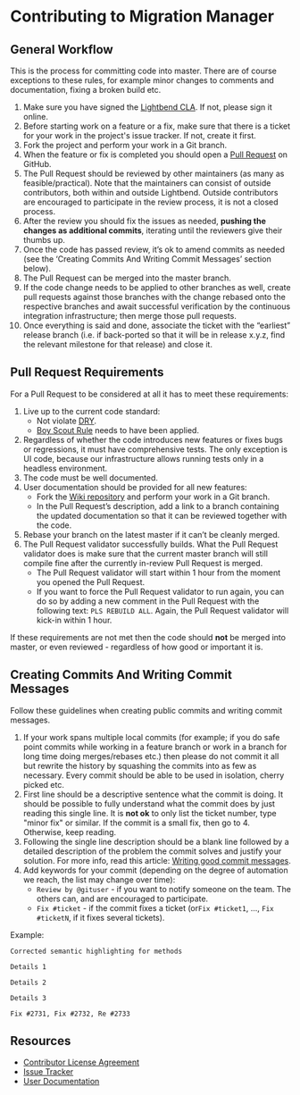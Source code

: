 # Contributing to Migration Manager

## General Workflow

This is the process for committing code into master. There are of course exceptions to these rules, for example minor changes to comments and documentation, fixing a broken build etc.

1. Make sure you have signed the [Lightbend CLA](http://www.lightbend.com/contribute/cla). If not, please sign it online.
2. Before starting work on a feature or a fix, make sure that there is a ticket for your work in the project's issue tracker. If not, create it first.
3. Fork the project and perform your work in a Git branch.
4. When the feature or fix is completed you should open a [Pull Request](https://help.github.com/articles/using-pull-requests) on GitHub.
5. The Pull Request should be reviewed by other maintainers (as many as feasible/practical). Note that the maintainers can consist of outside contributors, both within and outside Lightbend. Outside contributors are encouraged to participate in the review process, it is not a closed process.
6. After the review you should fix the issues as needed, **pushing the changes as additional commits**, iterating until the reviewers give their thumbs up.
7. Once the code has passed review, it’s ok to amend commits as needed (see the ‘Creating Commits And Writing Commit Messages’ section below).
8. The Pull Request can be merged into the master branch.
9. If the code change needs to be applied to other branches as well, create pull requests against those branches with the change rebased onto the respective branches and await successful verification by the continuous integration infrastructure; then merge those pull requests.
10. Once everything is said and done, associate the ticket with the “earliest” release branch (i.e. if back-ported so that it will be in release x.y.z, find the relevant milestone for that release) and close it.

## Pull Request Requirements

For a Pull Request to be considered at all it has to meet these requirements:

1. Live up to the current code standard:
   - Not violate [DRY](http://programmer.97things.oreilly.com/wiki/index.php/Don%27t_Repeat_Yourself).
   - [Boy Scout Rule](http://programmer.97things.oreilly.com/wiki/index.php/The_Boy_Scout_Rule) needs to have been applied.
2. Regardless of whether the code introduces new features or fixes bugs or regressions, it must have comprehensive tests. The only exception is UI code, because our infrastructure allows running tests only in a headless environment.
3. The code must be well documented.
4. User documentation should be provided for all new features:
   - Fork the [Wiki repository](https://github.com/lightbend/migration-manager/wiki/_access) and perform your work in a Git branch.
   - In the Pull Request’s description, add a link to a branch containing the updated documentation so that it can be reviewed together with the code.
5. Rebase your branch on the latest master if it can’t be cleanly merged.
6. The Pull Request validator successfully builds. What the Pull Request validator does is make sure that the current master branch will still compile fine after the currently in-review Pull Request is merged.
    - The Pull Request validator will start within 1 hour from the moment you opened the Pull Request.
    - If you want to force the Pull Request validator to run again, you can do so by adding a new comment in the Pull Request with the following text: ``PLS REBUILD ALL``. Again, the Pull Request validator will kick-in within 1 hour.


If these requirements are not met then the code should **not** be merged into master, or even reviewed - regardless of how good or important it is.

## Creating Commits And Writing Commit Messages

Follow these guidelines when creating public commits and writing commit messages.

1. If your work spans multiple local commits (for example; if you do safe point commits while working in a feature branch or work in a branch for long time doing merges/rebases etc.) then please do not commit it all but rewrite the history by squashing the commits into as few as necessary. Every commit should be able to be used in isolation, cherry picked etc.
2. First line should be a descriptive sentence what the commit is doing. It should be possible to fully understand what the commit does by just reading this single line. It is **not ok** to only list the ticket number, type "minor fix" or similar. If the commit is a small fix, then go to 4. Otherwise, keep reading.
3. Following the single line description should be a blank line followed by a detailed description of the problem the commit solves and justify your solution. For more info, read this article: [Writing good commit messages](https://github.com/erlang/otp/wiki/Writing-good-commit-messages).
4. Add keywords for your commit (depending on the degree of automation we reach, the list may change over time):
    * ``Review by @gituser`` - if you want to notify someone on the team. The others can, and are encouraged to participate.
    * ``Fix #ticket`` - if the commit fixes a ticket (or``Fix #ticket1``, ..., ``Fix #ticketN``, if it fixes several tickets).

Example:

    Corrected semantic highlighting for methods

    Details 1

    Details 2

    Details 3

    Fix #2731, Fix #2732, Re #2733

## Resources

* [Contributor License Agreement](http://www.typesafe.com/contribute/cla)
* [Issue Tracker](https://github.com/lightbend/migration-manager/issues?page=1&state=open)
* [User Documentation](https://github.com/lightbend/migration-manager/wiki)
